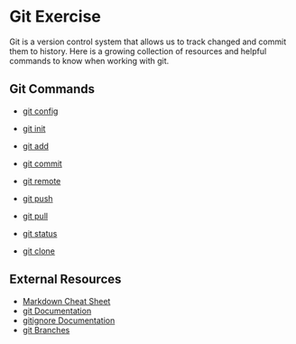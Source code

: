 # Git Exercise 
Git is a version control system that allows us to track changed and commit them to history.
Here is a growing collection of resources and helpful commands to know when working with git.
## Git Commands

- [git config](./Commands/Config.md)

- [git init](./Commands/Init.md)
- [git add](./Commands/ADD.md)
- [git commit](./Commands/Commit.md)
- [git remote](./Commands/Remote.md)

- [git push](./Commands/Push.md)

- [git pull](./Commands/Pull.md)

- [git status](./Commands/Status.md)

- [git clone](./Commands/Clone.md)

## External Resources
- [Markdown Cheat Sheet](https://www.markdownguide.org/cheat-sheet/)
- [git Documentation](https://git-scm-.com/docs)
- [gitignore Documentation](https://git-scm.com/docs/gitignore)
- [git Branches](https://git-scm.com/book/en/v2/GitBranching-Branches-in-a-Nutshell)

